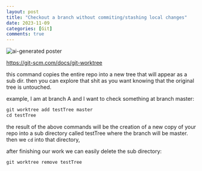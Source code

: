 ```yaml
---
layout: post
title: "Checkout a branch without commiting/stashing local changes"
date: 2023-11-09
categories: [Git]
comments: true
---
```


<img src="/assets/2023-11-09-checkout-any-branch-without-needing-to-commit-or-stash-local-changes/git.jpg" alt="ai-generated poster"/>

https://git-scm.com/docs/git-worktree

this command copies the entire repo into a new tree that will appear as a sub dir. then you can explore that shit as you want knowing that the original tree is untouched.

example, I am at branch A and I want to check something at branch master:

```jsx
git worktree add testTree master
cd testTree
```

the result of the above commands will be the creation of a new copy of your repo into a sub directory called testTree where the branch will be master. then we `cd` into that directory,

after finishing our work we can easily delete the sub directory:

```jsx
git worktree remove testTree
```